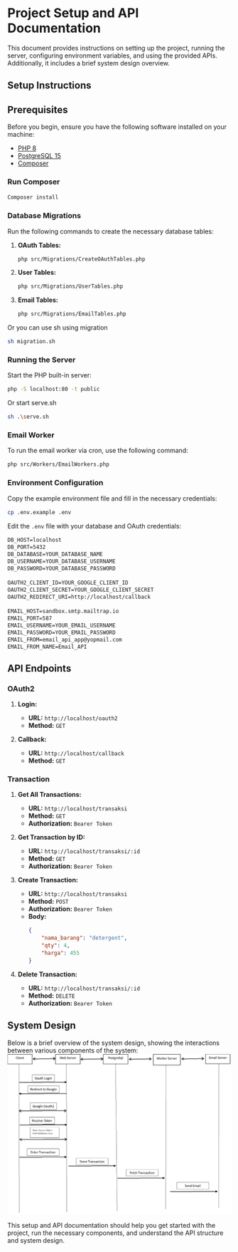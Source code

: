 
# Project Setup and API Documentation

This document provides instructions on setting up the project, running the server, configuring environment variables, and using the provided APIs. Additionally, it includes a brief system design overview.

## Setup Instructions

## Prerequisites
Before you begin, ensure you have the following software installed on your machine:

- [PHP 8](https://www.php.net/)
- [PostgreSQL 15](https://www.postgresql.org/)
- [Composer](https://getcomposer.org/)

### Run Composer

```bash
Composer install
```

### Database Migrations
Run the following commands to create the necessary database tables:

1. **OAuth Tables:**
   ```bash
   php src/Migrations/CreateOAuthTables.php
   ```

2. **User Tables:**
   ```bash
   php src/Migrations/UserTables.php
   ```

3. **Email Tables:**
   ```bash
   php src/Migrations/EmailTables.php
   ```

Or you can use sh using migration
   ```bash
   sh migration.sh
   ``` 

### Running the Server
Start the PHP built-in server:
```bash
php -S localhost:80 -t public
```

Or start serve.sh
```bash
sh .\serve.sh
```

### Email Worker
To run the email worker via cron, use the following command:
```bash
php src/Workers/EmailWorkers.php
```

### Environment Configuration
Copy the example environment file and fill in the necessary credentials:
```bash
cp .env.example .env
```

Edit the `.env` file with your database and OAuth credentials:
```
DB_HOST=localhost
DB_PORT=5432
DB_DATABASE=YOUR_DATABASE_NAME
DB_USERNAME=YOUR_DATABASE_USERNAME
DB_PASSWORD=YOUR_DATABASE_PASSWORD

OAUTH2_CLIENT_ID=YOUR_GOOGLE_CLIENT_ID
OAUTH2_CLIENT_SECRET=YOUR_GOOGLE_CLIENT_SECRET
OAUTH2_REDIRECT_URI=http://localhost/callback

EMAIL_HOST=sandbox.smtp.mailtrap.io
EMAIL_PORT=587
EMAIL_USERNAME=YOUR_EMAIL_USERNAME
EMAIL_PASSWORD=YOUR_EMAIL_PASSWORD
EMAIL_FROM=email_api_app@yopmail.com
EMAIL_FROM_NAME=Email_API
```

## API Endpoints

### OAuth2

1. **Login:**
   - **URL:** `http://localhost/oauth2`
   - **Method:** `GET`

2. **Callback:**
   - **URL:** `http://localhost/callback`
   - **Method:** `GET`

### Transaction

1. **Get All Transactions:**
   - **URL:** `http://localhost/transaksi`
   - **Method:** `GET`
   - **Authorization:** `Bearer Token`

2. **Get Transaction by ID:**
   - **URL:** `http://localhost/transaksi/:id`
   - **Method:** `GET`
   - **Authorization:** `Bearer Token`

3. **Create Transaction:**
   - **URL:** `http://localhost/transaksi`
   - **Method:** `POST`
   - **Authorization:** `Bearer Token`
   - **Body:**
     ```json
     {
         "nama_barang": "detergent",
         "qty": 4,
         "harga": 455
     }
     ```

4. **Delete Transaction:**
   - **URL:** `http://localhost/transaksi/:id`
   - **Method:** `DELETE`
   - **Authorization:** `Bearer Token`

## System Design

Below is a brief overview of the system design, showing the interactions between various components of the system:
![System Design](img/designSistem.png)

This setup and API documentation should help you get started with the project, run the necessary components, and understand the API structure and system design.
